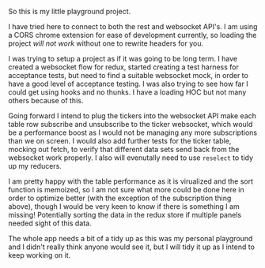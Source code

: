 So this is my little playground project.

I have tried here to connect to both the rest and websocket API's. I am using a CORS chrome extension for ease of development currently, so loading the project *will not work* without one to rewrite headers for you.

I was trying to setup a project as if it was going to be long term. I have created a websocket flow for redux, started creating a test harness for acceptance tests, but need to find a suitable websocket mock, in order to have a good level of acceptance testing. I was also trying to see how far I could get using hooks and no thunks. I have a loading HOC but not many others because of this.

Going forward I intend to plug the tickers into the websocket API make each table row subscribe and unsubscribe to the ticker websocket, which would be a performance boost as I would not be managing any more subscriptions than we on screen. I would also add further tests for the ticker table, mocking out fetch, to verify that different data sets send back from the websocket work properly. I also will evenutally need to use `reselect` to tidy up my reducers.

I am pretty happy with the table performance as it is virualized and the sort function is memoized, so I am not sure what more could be done here in order to optimize better (with the exception of the subscription thing above), though I would be very keen to know if there is something I am missing! Potentially sorting the data in the redux store if multiple panels needed sight of this data.

The whole app needs a bit of a tidy up as this was my personal playground and I didn't really think anyone would see it, but I will tidy it up as I intend to keep working on it.


